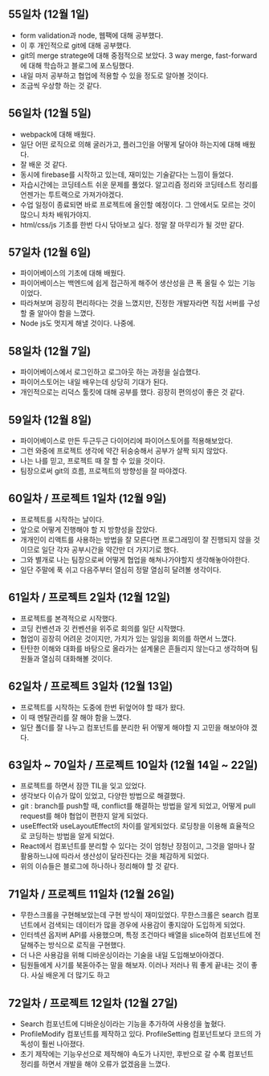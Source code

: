 ## 55일차 (12월 1일)
 - form validation과 node, 웹팩에 대해 공부했다.
 - 이 후 개인적으로 git에 대해 공부했다.
 - git의 merge stratege에 대해 중점적으로 보았다. 3 way merge, fast-forward에 대해 학습하고 블로그에 포스팅했다.
 - 내일 마저 공부하고 협업에 적용할 수 있을 정도로 알아볼 것이다.
 - 조금씩 우상향 하는 것 같다.

## 56일차 (12월 5일)
 - webpack에 대해 배웠다.
 - 일단 어떤 로직으로 의해 굴러가고, 플러그인을 어떻게 달아야 하는지에 대해 배웠다.
 - 잘 배운 것 같다.
 - 동시에 firebase를 시작하고 있는데, 재미있는 기술같다는 느낌이 들었다.
 - 자습시간에는 코딩테스트 쉬운 문제를 풀었다. 알고리즘 정리와 코딩테스트 정리를 언젠가는 투트랙으로 가져가야겠다.
 - 수업 일정이 종료되면 바로 프로젝트에 올인할 예정이다. 그 안에서도 모르는 것이 많으니 차차 배워가야지.
 - html/css/js 기초를 한번 다시 닦아보고 싶다. 정말 잘 마무리가 될 것만 같다.

## 57일차 (12월 6일)
 - 파이어베이스의 기초에 대해 배웠다.
 - 파이어베이스는 백엔드에 쉽게 접근하게 해주어 생산성을 큰 폭 올릴 수 있는 기능이었다.
 - 따라쳐보며 굉장히 편리하다는 것을 느꼈지만, 진정한 개발자라면 직접 서버를 구성할 줄 알아야 함을 느꼈다.
 - Node js도 멋지게 해낼 것이다. 나중에.

## 58일차 (12월 7일)
 - 파이어베이스에서 로그인하고 로그아웃 하는 과정을 실습했다.
 - 파이어스토어는 내일 배우는데 상당히 기대가 된다.
 - 개인적으로는 리덕스 툴킷에 대해 공부를 했다. 굉장히 편의성이 좋은 것 같다.

## 59일차 (12월 8일)
 - 파이어베이스로 만든 두근두근 다이어리에 파이어스토어를 적용해보았다.
 - 그런 와중에 프로젝트 생각에 약간 뒤숭숭해서 공부가 살짝 되지 않았다.
 - 나는 나를 믿고, 프로젝트 때 잘 할 수 있을 것이다.
 - 팀장으로써 git의 흐름, 프로젝트의 방향성을 잘 따야겠다.

## 60일차 / 프로젝트 1일차 (12월 9일)
 - 프로젝트를 시작하는 날이다.
 - 앞으로 어떻게 진행해야 할 지 방향성을 잡았다.
 - 개개인이 리액트를 사용하는 방법을 잘 모른다면 프로그래밍이 잘 진행되지 않을 것이므로 일단 각자 공부시간을 약간만 더 가지기로 했다.
 - 그와 별개로 나는 팀장으로써 어떻게 협업을 해쳐나가야할지 생각해놓아야한다.
 - 일단 주말에 푹 쉬고 다음주부터 열심히 정말 열심히 달려볼 생각이다.

## 61일차 / 프로젝트 2일차 (12월 12일)
 - 프로젝트를 본격적으로 시작했다.
 - 코딩 컨벤션과 깃 컨벤션을 위주로 회의를 일단 시작했다.
 - 협업이 굉장히 어려운 것이지만, 가치가 있는 일임을 회의를 하면서 느꼈다.
 - 탄탄한 이해와 대화를 바탕으로 올라가는 설계물은 흔들리지 않는다고 생각하며 팀원들과 열심히 대화해볼 것이다.

## 62일차 / 프로젝트 3일차 (12월 13일)
 - 프로젝트를 시작하는 도중에 한번 뒤엎어야 할 때가 왔다.
 - 이 때 멘탈관리를 잘 해야 함을 느꼈다.
 - 일단 폴더를 잘 나누고 컴포넌트를 분리한 뒤 어떻게 해야할 지 고민을 해보아야 겠다.

## 63일차 ~ 70일차 / 프로젝트 10일차 (12월 14일 ~ 22일)
 - 프로젝트를 하면서 잠깐 TIL을 잊고 있었다.
 - 생각보다 이슈가 많이 있었고, 다양한 방법으로 해결했다.
 - git : branch를 push할 때, conflict를 해결하는 방법을 알게 되었고, 어떻게 pull request를 해야 협업이 편한지 알게 되었다.
 - useEffect와 useLayoutEffect의 차이를 알게되었다. 로딩창을 이용해 효율적으로 코딩하는 방법을 알게 되었다.
 - React에서 컴포넌트를 분리할 수 있다는 것이 엄청난 장점이고, 그것을 얼마나 잘 활용하느냐에 따라서 생산성이 달라진다는 것을 체감하게 되었다.
 - 위의 이슈들은 블로그에 하나하나 정리해야 할 것 같다.

## 71일차 / 프로젝트 11일차 (12월 26일)
 - 무한스크롤을 구현해보았는데 구현 방식이 재미있었다. 무한스크롤은 search 컴포넌트에서 검색되는 데이터가 많을 경우에 사용감이 좋지않아 도입하게 되었다.
 - 인터섹션 옵저버 API를 사용했으며, 특정 조건마다 배열을 slice하여 컴포넌트에 전달해주는 방식으로 로직을 구현했다.
 - 더 나은 사용감을 위해 디바운싱이라는 기술을 내일 도입해보아야겠다.
 - 팀원들에게 사기를 북돋아주는 말을 해보자. 이러나 저러나 뭐 좋게 끝내는 것이 좋다. 사실 배운게 더 많기도 하고

## 72일차 / 프로젝트 12일차 (12월 27일)
 - Search 컴포넌트에 디바운싱이라는 기능을 추가하여 사용성을 높혔다.
 - ProfileModify 컴포넌트를 제작하고 있다. ProfileSetting 컴포넌트보다 코드의 가독성이 훨씬 나아졌다.
 - 초기 제작에는 기능우선으로 제작해야 속도가 나지만, 후반으로 갈 수록 컴포넌트 정리를 하면서 개발을 해야 오류가 없겠음을 느꼈다.
